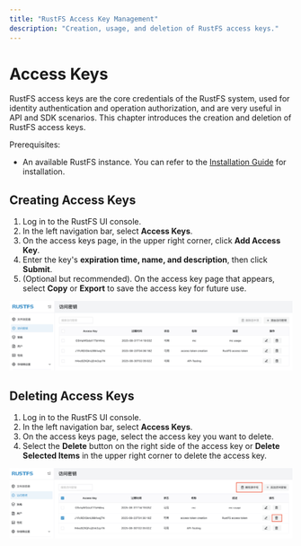 ```yaml
---
title: "RustFS Access Key Management"
description: "Creation, usage, and deletion of RustFS access keys."
---
```


# Access Keys

RustFS access keys are the core credentials of the RustFS system, used for identity authentication and operation authorization, and are very useful in API and SDK scenarios. This chapter introduces the creation and deletion of RustFS access keys.

Prerequisites:

- An available RustFS instance. You can refer to the [Installation Guide](../../installation/index.md) for installation.

## Creating Access Keys

1. Log in to the RustFS UI console.
2. In the left navigation bar, select **Access Keys**.
3. On the access keys page, in the upper right corner, click **Add Access Key**.
4. Enter the key's **expiration time, name, and description**, then click **Submit**.
5. (Optional but recommended). On the access key page that appears, select **Copy** or **Export** to save the access key for future use.

![access key list page](images/access_token_creation.png)

## Deleting Access Keys

1. Log in to the RustFS UI console.
2. In the left navigation bar, select **Access Keys**.
3. On the access keys page, select the access key you want to delete.
4. Select the **Delete** button on the right side of the access key or **Delete Selected Items** in the upper right corner to delete the access key.

![access key deletion](images/access_token_deletion.png)